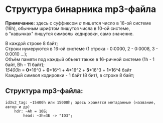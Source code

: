 # Структура бинарника mp3-файла
__Примечание:__ здесь с суффиксом _a_ пишется число в 16-ой системе (16h), обычным шрифтом пишутся числа в 10-ой системе,  
в "кавычках" пишутся символы кодировки, само значение.  

В каждой строке 8 байт;  
Строки нумеруются в 16-ой системе (1 строка - 0:0000, 2 - 0:0008, 3 - 0:0010 ...);  
Объём памяти под каждый объект также в 16-ричной системе (1h - 1 байт, Bh - 11 байт);  
_15400h_ = __0__*16^0 + __0__*16^1 + __4__*16^2 + __5__*16^3 + __1__*16^4 байт  
Каждый символ кодировки - 1 байт (8 бит), в строке 8 байт;  

## __Структура mp3-файла:__  

```
id3v2_tag: ~15400h или 15000h; здесь хранятся метаданные (название, автор и др)  
    hdr: ~Ah = 10Б;  
        head: ~3h=3Б -> "ID3";
```  
        
